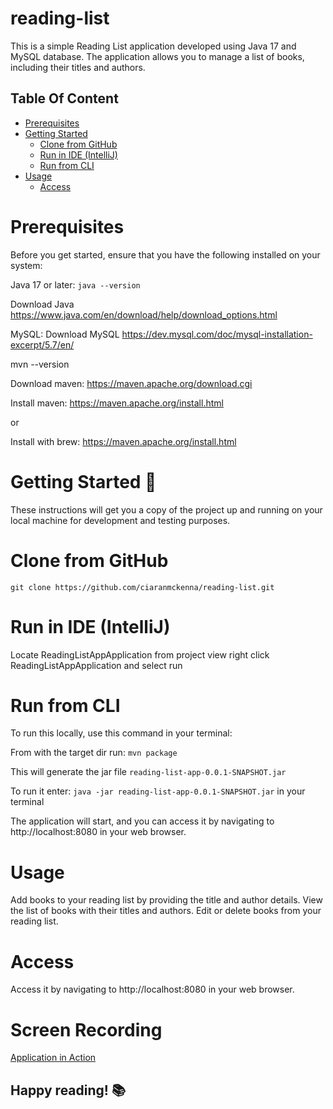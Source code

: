 # reading-list

This is a simple Reading List application developed using Java 17 and MySQL database. The application allows you to manage a list of books, including their titles and authors.

## Table Of Content

- [Prerequisites](#Prerequisites)
- [Getting Started](#Getting-Started-🚀)
    - [Clone from GitHub](#Clone-from-GitHub)
    - [Run in IDE (IntelliJ)](#Run-in-IDE-(IntelliJ))
    - [Run from CLI](#Run-from-CLI)
- [Usage](#Usage)
    - [Access](#Access)

# Prerequisites

Before you get started, ensure that you have the following installed on your system:

Java 17 or later:  ```java --version```

Download Java
https://www.java.com/en/download/help/download_options.html

MySQL: Download MySQL
https://dev.mysql.com/doc/mysql-installation-excerpt/5.7/en/

mvn --version

Download maven: https://maven.apache.org/download.cgi

Install maven: https://maven.apache.org/install.html

or 

Install with brew: https://maven.apache.org/install.html

# Getting Started 🚀

These instructions will get you a copy of the project up and running on your local machine for development and testing purposes.

# Clone from GitHub

```git clone https://github.com/ciaranmckenna/reading-list.git```

# Run in IDE (IntelliJ)

Locate ReadingListAppApplication from project view right click ReadingListAppApplication and select run 

# Run from CLI

To run this locally, use this command in your terminal: 

From with the target dir run: ```mvn package``` 

This will generate the jar file ```reading-list-app-0.0.1-SNAPSHOT.jar```

To run it enter: ```java -jar reading-list-app-0.0.1-SNAPSHOT.jar``` in your terminal

The application will start, and you can access it by navigating to http://localhost:8080 in your web browser.

# Usage

Add books to your reading list by providing the title and author details.
View the list of books with their titles and authors.
Edit or delete books from your reading list.

# Access

Access it by navigating to http://localhost:8080 in your web browser.

# Screen Recording

[Application in Action](https://github.com/ciaranmckenna/reading-list/files/14652734/Screen.Recording.2024-03-19.at.15.21.25.mov.zip)

## Happy reading! 📚

